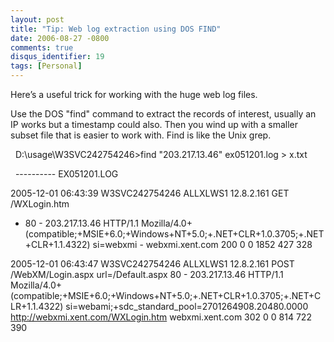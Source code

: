 ```yaml
---
layout: post
title: "Tip: Web log extraction using DOS FIND"
date: 2006-08-27 -0800
comments: true
disqus_identifier: 19
tags: [Personal]
---
```

Here’s a useful trick for working with the huge web log files.  

Use the DOS "find" command to extract the records of interest, usually
an IP works but a timestamp could also. Then you wind up with a smaller
subset file that is easier to work with. Find is like the Unix grep.

  D:\\usage\\W3SVC242754246\>find "203.217.13.46" ex051201.log \> x.txt

  ---------- EX051201.LOG

2005-12-01 06:43:39 W3SVC242754246 ALLXLWS1 12.8.2.161 GET /WXLogin.htm
- 80 - 203.217.13.46 HTTP/1.1
Mozilla/4.0+(compatible;+MSIE+6.0;+Windows+NT+5.0;+.NET+CLR+1.0.3705;+.NET+CLR+1.1.4322)
si=webxmi - webxmi.xent.com 200 0 0 1852 427 328

2005-12-01 06:43:47 W3SVC242754246 ALLXLWS1 12.8.2.161 POST
/WebXM/Login.aspx url=/Default.aspx 80 - 203.217.13.46 HTTP/1.1
Mozilla/4.0+(compatible;+MSIE+6.0;+Windows+NT+5.0;+.NET+CLR+1.0.3705;+.NET+CLR+1.1.4322)
si=webami;+sdc\_standard\_pool=2701264908.20480.0000
http://webxmi.xent.com/WXLogin.htm webxmi.xent.com 302 0 0 814 722 390
